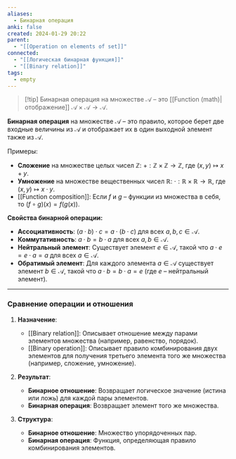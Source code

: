 ```yaml
---
aliases:
  - Бинарная операция
anki: false
created: 2024-01-29 20:22
parent:
  - "[[Operation on elements of set]]"
connected:
  - "[[Логическая бинарная функция]]"
  - "[[Binary relation]]"
tags:
  - empty
---
```


> [!tip] Бинарная операция на множестве $\mathcal{A}$ – 
> это [[Function (math)|отображение]] $\mathcal{A} \times \mathcal{A} \to \mathcal{A}$.

**Бинарная операция** на множестве $\mathcal{A}$ – это правило, которое берет две входные величины из $\mathcal{A}$ и отображает их в один выходной элемент также из $\mathcal{A}$.


Примеры:
- **Сложение** на множестве целых чисел $\mathbb{Z}$: $+ : \mathbb{Z} \times \mathbb{Z} \to \mathbb{Z}$, где $(x, y) \mapsto x + y$.
- **Умножение** на множестве вещественных чисел $\mathbb{R}$: $\cdot : \mathbb{R} \times \mathbb{R} \to \mathbb{R}$, где $(x, y) \mapsto x \cdot y$.
- [[Function composition]]: Если $f$ и $g$ – функции из множества в себя, то $(f \circ g)(x) = f(g(x))$.

**Свойства бинарной операции:**
- **Ассоциативность**: $(a \cdot b) \cdot c = a \cdot (b \cdot c)$ для всех $a, b, c \in \mathcal{A}$.
- **Коммутативность**: $a \cdot b = b \cdot a$ для всех $a, b \in \mathcal{A}$.
- **Нейтральный элемент**: Существует элемент $e \in \mathcal{A}$, такой что $a \cdot e = e \cdot a = a$ для всех $a \in \mathcal{A}$.
- **Обратимый элемент**: Для каждого элемента $a \in \mathcal{A}$ существует элемент $b \in \mathcal{A}$, такой что $a \cdot b = b \cdot a = e$ (где $e$ – нейтральный элемент).



---

### Сравнение операции и отношения

1. **Назначение**:
   - [[Binary relation]]: Описывает отношение между парами элементов множества (например, равенство, порядок).
   - [[Binary operation]]: Описывает правило комбинирования двух элементов для получения третьего элемента того же множества (например, сложение, умножение).

2. **Результат**:
   - **Бинарное отношение**: Возвращает логическое значение (истина или ложь) для каждой пары элементов.
   - **Бинарная операция**: Возвращает элемент того же множества.

3. **Структура**:
   - **Бинарное отношение**: Множество упорядоченных пар.
   - **Бинарная операция**: Функция, определяющая правило комбинирования элементов.









